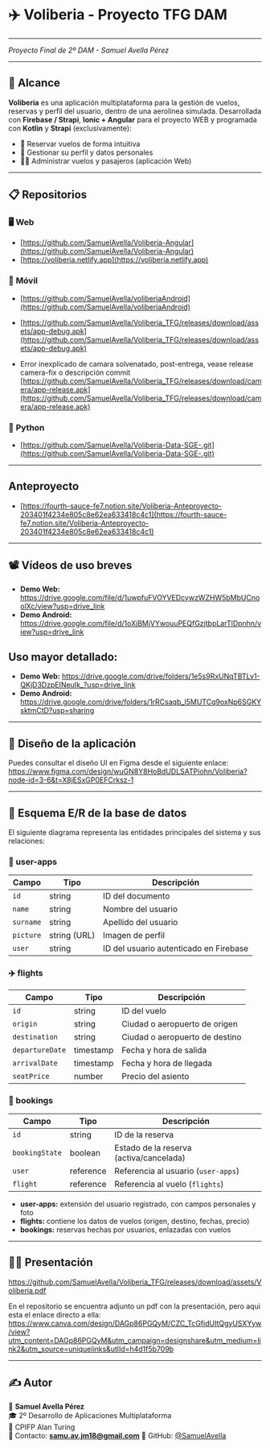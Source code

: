 # ✈️ Voliberia - Proyecto TFG DAM

****  
*Proyecto Final de 2º DAM - Samuel Avella Pérez*

---

## 🛫 Alcance 

**Voliberia** es una aplicación multiplataforma para la gestión de vuelos, reservas y perfil del usuario, dentro de una aerolínea simulada. Desarrollada con **Firebase / Strapi**, **Ionic + Angular** para el proyecto WEB y programada con **Kotlin** y **Strapi** (exclusivamente):

- 📅 Reservar vuelos de forma intuitiva  
- 👤 Gestionar su perfil y datos personales  
- 🧑‍✈️ Administrar vuelos y pasajeros (aplicación Web)  

---

## 📋 Repositorios

### 🖥 **Web**

- [https://github.com/SamuelAvella/Voliberia-Angular](https://github.com/SamuelAvella/Voliberia-Angular)
- [https://voliberia.netlify.app](https://voliberia.netlify.app)

### 📱 **Móvil**

- [https://github.com/SamuelAvella/voliberiaAndroid](https://github.com/SamuelAvella/voliberiaAndroid)
- [https://github.com/SamuelAvella/Voliberia_TFG/releases/download/assets/app-debug.apk](https://github.com/SamuelAvella/Voliberia_TFG/releases/download/assets/app-debug.apk)

- Error inexplicado de camara solvenatado, post-entrega, vease release camera-fix o descripción commit [https://github.com/SamuelAvella/Voliberia_TFG/releases/download/camera/app-release.apk](https://github.com/SamuelAvella/Voliberia_TFG/releases/download/camera/app-release.apk)


### 🐍 **Python**

- [https://github.com/SamuelAvella/Voliberia-Data-SGE-.git](https://github.com/SamuelAvella/Voliberia-Data-SGE-.git)
---

## Anteproyecto

- [https://fourth-sauce-fe7.notion.site/Voliberia-Anteproyecto-203401f4234e805c8e62ea633418c4c1](https://fourth-sauce-fe7.notion.site/Voliberia-Anteproyecto-203401f4234e805c8e62ea633418c4c1)

---

## 📽️ Vídeos de uso breves
<ul>
  <li><strong>Demo Web:</strong> <a href="https://drive.google.com/file/d/1uwpfuFVOYVEDcywzWZHW5bMbUCnoolXc/view?usp=drive_link" target="_blank">https://drive.google.com/file/d/1uwpfuFVOYVEDcywzWZHW5bMbUCnoolXc/view?usp=drive_link</a></li>
  <li><strong>Demo Android:</strong> <a href="https://drive.google.com/file/d/1oXjBMjVYwouuPEQfGzjtbpLarTlDpnhn/view?usp=drive_link" target="_blank">https://drive.google.com/file/d/1oXjBMjVYwouuPEQfGzjtbpLarTlDpnhn/view?usp=drive_link</a></li>
</ul>

<h2>Uso mayor detallado:</h2>
<ul>
  <li><strong>Demo Web:</strong> <a href="https://drive.google.com/drive/folders/1e5s9RxUNqTBTLv1-QKjD3DzpEINeuIk_?usp=drive_link" target="_blank">https://drive.google.com/drive/folders/1e5s9RxUNqTBTLv1-QKjD3DzpEINeuIk_?usp=drive_link</a></li>
  <li><strong>Demo Android:</strong> <a href="https://drive.google.com/drive/folders/1rRCsaqb_l5MUTCq9oxNp6SGKYsktmCtD?usp=sharing" target="_blank">https://drive.google.com/drive/folders/1rRCsaqb_l5MUTCq9oxNp6SGKYsktmCtD?usp=sharing</a></li>
</ul>

---

## 🎨 Diseño de la aplicación
<p>
  Puedes consultar el diseño UI en Figma desde el siguiente enlace:<br>
  <a href="https://www.figma.com/design/wuGN8Y8HoBdUDLSATPiohn/Voliberia?node-id=3-6&t=X8jESxGP0EFCrksz-1" target="_blank">https://www.figma.com/design/wuGN8Y8HoBdUDLSATPiohn/Voliberia?node-id=3-6&t=X8jESxGP0EFCrksz-1</a>
</p>

---

## 🧱 Esquema E/R de la base de datos
<p>
  El siguiente diagrama representa las entidades principales del sistema y sus relaciones:
</p>

<h3>📘 user-apps</h3>
<table>
  <thead>
    <tr><th>Campo</th><th>Tipo</th><th>Descripción</th></tr>
  </thead>
  <tbody>
    <tr><td><code>id</code></td><td>string</td><td>ID del documento</td></tr>
    <tr><td><code>name</code></td><td>string</td><td>Nombre del usuario</td></tr>
    <tr><td><code>surname</code></td><td>string</td><td>Apellido del usuario</td></tr>
    <tr><td><code>picture</code></td><td>string (URL)</td><td>Imagen de perfil</td></tr>
    <tr><td><code>user</code></td><td>string</td><td>ID del usuario autenticado en Firebase</td></tr>
  </tbody>
</table>

<h3>✈️ flights</h3>
<table>
  <thead>
    <tr><th>Campo</th><th>Tipo</th><th>Descripción</th></tr>
  </thead>
  <tbody>
    <tr><td><code>id</code></td><td>string</td><td>ID del vuelo</td></tr>
    <tr><td><code>origin</code></td><td>string</td><td>Ciudad o aeropuerto de origen</td></tr>
    <tr><td><code>destination</code></td><td>string</td><td>Ciudad o aeropuerto de destino</td></tr>
    <tr><td><code>departureDate</code></td><td>timestamp</td><td>Fecha y hora de salida</td></tr>
    <tr><td><code>arrivalDate</code></td><td>timestamp</td><td>Fecha y hora de llegada</td></tr>
    <tr><td><code>seatPrice</code></td><td>number</td><td>Precio del asiento</td></tr>
  </tbody>
</table>

<h3>📄 bookings</h3>
<table>
  <thead>
    <tr><th>Campo</th><th>Tipo</th><th>Descripción</th></tr>
  </thead>
  <tbody>
    <tr><td><code>id</code></td><td>string</td><td>ID de la reserva</td></tr>
    <tr><td><code>bookingState</code></td><td>boolean</td><td>Estado de la reserva (activa/cancelada)</td></tr>
    <tr><td><code>user</code></td><td>reference</td><td>Referencia al usuario (<code>user-apps</code>)</td></tr>
    <tr><td><code>flight</code></td><td>reference</td><td>Referencia al vuelo (<code>flights</code>)</td></tr>
  </tbody>
</table>


<ul>
  <li><strong>user-apps:</strong> extensión del usuario registrado, con campos personales y foto</li>
  <li><strong>flights:</strong> contiene los datos de vuelos (origen, destino, fechas, precio)</li>
  <li><strong>bookings:</strong> reservas hechas por usuarios, enlazadas con vuelos</li>
</ul>

---

## 🧑‍🏫 Presentación

<a href="https://github.com/SamuelAvella/Voliberia_TFG/releases/download/assets/Voliberia.pdf" target="_blank">https://github.com/SamuelAvella/Voliberia_TFG/releases/download/assets/Voliberia.pdf</a> 
<p>
  En el repositorio se encuentra adjunto un pdf con la presentación, pero aqui esta el enlace directo a ella:<br>
  <a href="https://www.canva.com/design/DAGp86PGQyM/CZC_TcGfidUItQgyUSXYyw/view?utm_content=DAGp86PGQyM&utm_campaign=designshare&utm_medium=link2&utm_source=uniquelinks&utlId=h4d1f5b709b" target="_blank">https://www.canva.com/design/DAGp86PGQyM/CZC_TcGfidUItQgyUSXYyw/view?utm_content=DAGp86PGQyM&utm_campaign=designshare&utm_medium=link2&utm_source=uniquelinks&utlId=h4d1f5b709b</a>
</p>

---

## ✍ Autor

📌 **Samuel Avella Pérez**  
🎓 2º Desarrollo de Aplicaciones Multiplataforma  
🏫 CPIFP Alan Turing  
📧 Contacto: **samu.av.jm18@gmail.com**
🔗 GitHub: [@SamuelAvella]([https://github.com/SamuelAvella)
